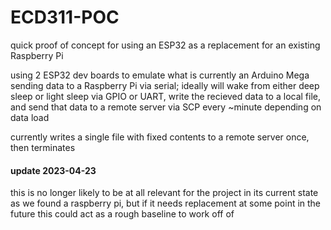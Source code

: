 # ECD311-POC


quick proof of concept for using an ESP32 as a replacement for an existing Raspberry Pi

using 2 ESP32 dev boards to emulate what is currently an Arduino Mega sending data to a Raspberry Pi via serial; ideally will wake from either deep sleep or light sleep via GPIO or UART, write the recieved data to a local file, and send that data to a remote server via SCP every ~minute depending on data load

currently writes a single file with fixed contents to a remote server once, then terminates

#### update 2023-04-23

this is no longer likely to be at all relevant for the project in its current state as we found a raspberry pi, but if it needs replacement at some point in the future this could act as a rough baseline to work off of